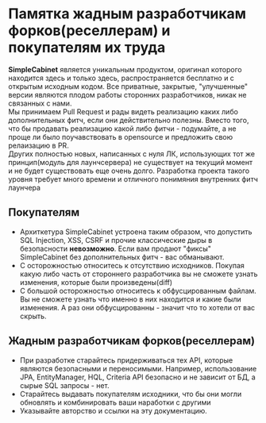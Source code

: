 # Памятка жадным разработчикам форков(реселлерам) и покупателям их труда
**SimpleCabinet** является уникальным продуктом, оригинал которого находится здесь и только здесь, распространяется бесплатно и с открытым исходным кодом. Все приватные, закрытые, "улучшенные" версии являются плодом работы сторонних разработчиков, никак не связанных с нами.  
Мы принимаем Pull Request и рады видеть реализацию каких либо дополнительных фитч, если они действительно полезны. Вместо того, что бы продавать реализацию какой либо фитчи - подумайте, а не проще ли было поучавствовать в opensource и предложить свою релаизацию в PR.  
Других полностью новых, написанных с нуля ЛК, использующих тот же принцип(модуль для лаунчсервера) не существует на текущий момент и не будет существовать еще очень долго. Разработка проекта такого уровня требует много времени и отличного понимяния внутренних фитч лаунчера
## Покупателям
- Архиткетура SimpleCabinet устроена таким образом, что допустить SQL Injection, XSS, CSRF и прочие классические дыры в безопасности **невозможно**. Если вам продают "фиксы" SimpleCabinet без дополнительных фитч - вас обманывают.
- С осторожностью относитесь к отсутствию исходников. Покупая какую либо часть от стороннего разработчика вы не сможете узнать изменения, которые были произведены(diff)
- С большой осторожностью относитесь к обфусцированным файлам. Вы не сможете узнать что именно в них находится и какие были изменения. А раз они обфусцированны - значит что то хотели от вас скрыть.
## Жадным разработчикам форков(реселлерам)
- При разработке старайтесь придерживаться тех API, которые являются безопасными и переносимыми. Например, использование JPA, EntityManager, HQL, Criteria API безопасно и не зависит от БД, а сырые SQL запросы - нет.
- Старайтесь выдавать покупателям исходники, что бы они могли обновлять и комбинировать ваши наработки с другими
- Указывайте авторство и ссылки на эту документацию.
